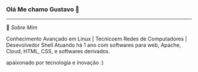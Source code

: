 ### Olá Me chamo Gustavo 👋
<hr>

💬 _Sobre Mim_

Conhecimento Avançado em Linux | Tecnicoem Redes de Computadores | Desevolvedor Shell
Atuando há 1 ano com softwares para web, Apache, Cloud, HTML, CSS, e softwares derivados.

apaixonado por tecnologia e inovação :)
